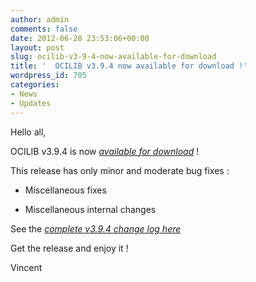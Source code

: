 ```yaml
---
author: admin
comments: false
date: 2012-06-28 23:53:06+00:00
layout: post
slug: ocilib-v3-9-4-now-available-for-download
title: '  OCILIB v3.9.4 now available for download !'
wordpress_id: 705
categories:
- News
- Updates
---
```


Hello all,

  

OCILIB v3.9.4 is now [_available for download_](http://orclib.sourceforge.net/download/) ! 

This release has only minor and moderate bug fixes :




    
  * Miscellaneous fixes 

    
  * Miscellaneous internal changes 

 

See the [_complete v3.9.4 change log here_](http://orclib.sourceforge.net/public/changelogs/ocilib-changelog-v3.9.4.txt)

Get the release and enjoy it !

Vincent


